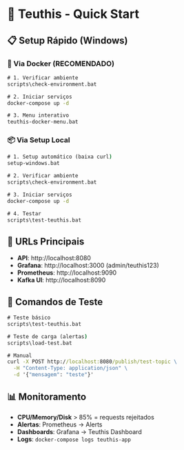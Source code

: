 # 🚀 Teuthis - Quick Start

## 📋 Setup Rápido (Windows)

### 🐳 Via Docker (RECOMENDADO)
```cmd
# 1. Verificar ambiente
scripts\check-environment.bat

# 2. Iniciar serviços
docker-compose up -d

# 3. Menu interativo
teuthis-docker-menu.bat
```

### 📦 Via Setup Local
```cmd
# 1. Setup automático (baixa curl)
setup-windows.bat

# 2. Verificar ambiente
scripts\check-environment.bat

# 3. Iniciar serviços
docker-compose up -d

# 4. Testar
scripts\test-teuthis.bat
```

## 🎯 URLs Principais

- **API**: http://localhost:8080
- **Grafana**: http://localhost:3000 (admin/teuthis123)
- **Prometheus**: http://localhost:9090
- **Kafka UI**: http://localhost:8090

## 🧪 Comandos de Teste

```cmd
# Teste básico
scripts\test-teuthis.bat

# Teste de carga (alertas)
scripts\load-test.bat

# Manual
curl -X POST http://localhost:8080/publish/test-topic \
  -H "Content-Type: application/json" \
  -d '{"mensagem": "teste"}'
```

## 📊 Monitoramento

- **CPU/Memory/Disk** > 85% = requests rejeitados
- **Alertas**: Prometheus → Alerts
- **Dashboards**: Grafana → Teuthis Dashboard
- **Logs**: `docker-compose logs teuthis-app`
